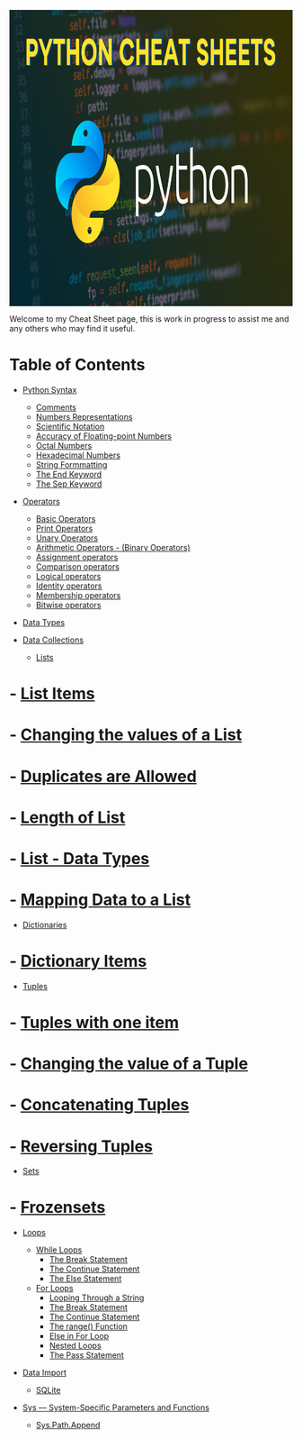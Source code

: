 <p align="center">
  <img src="pages/img/Python-Cheat-Sheets.png" width="900" height="526" align="center" title="Pythion cheatsheet">
  
</p>

Welcome to my Cheat Sheet page, this is work in progress to assist me and any others who may find it useful.

# Table of Contents
- [Python Syntax](pages/syntax.md)
  - [Comments](pages/syntax.md#comments)
  - [Numbers Representations](pages/syntax.md#numerical-representations)
  - [Scientific Notation](pages/syntax.md#scientific-notation)
  - [Accuracy of Floating-point Numbers](pages/syntax.md#accuracy-of-floating-point-numbers)
  - [Octal Numbers](pages/syntax.md#octal-numbers)
  - [Hexadecimal Numbers](pages/syntax.md#hexadecimal-numbers)
  - [String Formmatting](pages/syntax.md#string-formmatting)
  - [The End Keyword](pages/syntax.md#the-end-keyword)
  - [The Sep Keyword](pages/syntax.md#the-sep-keyword)

- [Operators](pages/operators.md)
  - [Basic Operators](pages/operators.md#basic-operators)
  - [Print Operators](pages/operators.md#print-operators)
  - [Unary Operators](pages/operators.md#unary-operators)
  - [Arithmetic Operators - (Binary Operators)](pages/operators.md#arithmetic-operators---binary-operators)
  - [Assignment operators](pages/operators.md#assignment-operators)
  - [Comparison operators](pages/operators.md#comparison-operators)
  - [Logical operators](pages/operators.md#logical-operators)
  - [Identity operators](pages/operators.md#identity-operators)
  - [Membership operators](pages/operators.md#membership-operators)
  - [Bitwise operators](pages/operators.md#bitwise-operators)

- [Data Types](pages/data.md#data-types)
- [Data Collections](pages/data.md#data-collections)
  - [Lists](pages/data.md#lists)
#    - [List Items](pages/data.md#list-items)
#   - [Changing the values of a List](pages/data.md#changing-the-values-of-a-list)
#    - [Duplicates are Allowed](pages/data.md#duplicates-are-allowed)
#    - [Length of List](pages/data.md#length-of-list)
#    - [List - Data Types](pages/data.md#list---data-types)
#    - [Mapping Data to a List](pages/data.md#mapping-data-to-a-list)
  - [Dictionaries](pages/data.md#dictionaries)
#    - [Dictionary Items](pages/data.md#dictionary-items)
  - [Tuples](pages/data.md#tuples)
#    - [Tuples with one item](pages/data.md#tuples-items)
#    - [Changing the value of a Tuple](pages/data.md#changing-the-values-of-a-tuple)
#    - [Concatenating Tuples](pages/data.md#concatenating-tuples)
#    - [Reversing Tuples](pages/dataa.md#reversing-tuples)
  - [Sets](/pages/data.md#sets)
#    - [Frozensets](pages/data.md#frozensets)

- [Loops](pages/loops.md)  
  - [While Loops](pages/loops.md#the-while-loop)
    - [The Break Statement](pages/loops.md#the-break-statement)
    - [The Continue Statement](pages/loops.md#the-contine-statement)
    - [The Else Statement](pages/loops.md#the-else-statement)
  - [For Loops](pages/loops.md#for-loops)
    - [Looping Through a String](pages/loops.md#) 
    - [The Break Statement](pages/loops.md#the-break-statement-1) 
    - [The Continue Statement](pages/loops.md#the-continue-statement-1) 
    - [The range() Function](pages/loops.md#the-range()-function) 
    - [Else in For Loop](pages/loops.md#else-in-for-loop) 
    - [Nested Loops](pages/loops.md#nested-loops) 
    - [The Pass Statement](pages/loops.md#the-pass-statement) 
- [Data Import](pages/csvimportsqlite.md)
  - [SQLite](pages/csvimportsqlite.md)
  
- [Sys — System-Specific Parameters and Functions](pages/sys.md)
  - [Sys.Path.Append](pages/sys.md#syspathappend)
